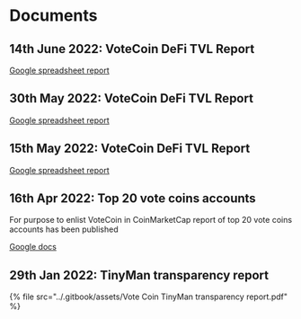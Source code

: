 # Documents

## 14th June 2022: VoteCoin DeFi TVL Report

[Google spreadsheet report](https://docs.google.com/spreadsheets/d/1H1EmXjEzrM7NHWSdw_nyRhX5d2DCu6u7TstPmUFnILs/edit?usp=sharing)

## 30th May 2022: VoteCoin DeFi TVL Report

[Google spreadsheet report](https://docs.google.com/spreadsheets/d/1iDWgp3NrXqmxEYz_Pnw49XtEJSDHpCoAczaFaoc3r3g/edit?usp=sharing)

## 15th May 2022: VoteCoin DeFi TVL Report

[Google spreadsheet report](https://docs.google.com/spreadsheets/d/1UDZwOTHXqG9cTkfenMjFeoYQyya7j4zsaA0ymQx8TA8/edit?usp=sharing)

## 16th Apr 2022: Top 20 vote coins accounts

For purpose to enlist VoteCoin in CoinMarketCap report of top 20 vote coins accounts has been published

[Google docs](https://docs.google.com/spreadsheets/u/2/d/e/2PACX-1vTrIeFNzkEDIzB1rkkFVb7aE3sTtrI5e1JsX_Nskp81mWkcCxzJUGXv4OG5EuPCP1y2niMdJ3mzK72y/pubhtml?gid=1181839735&single=true)

## 29th Jan 2022: TinyMan transparency report

{% file src="../.gitbook/assets/Vote Coin TinyMan transparency report.pdf" %}
